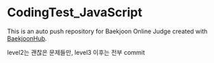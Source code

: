 # CodingTest_JavaScript
This is an auto push repository for Baekjoon Online Judge created with [BaekjoonHub](https://github.com/BaekjoonHub/BaekjoonHub).

level2는 괜찮은 문제들만, level3 이후는 전부 commit
